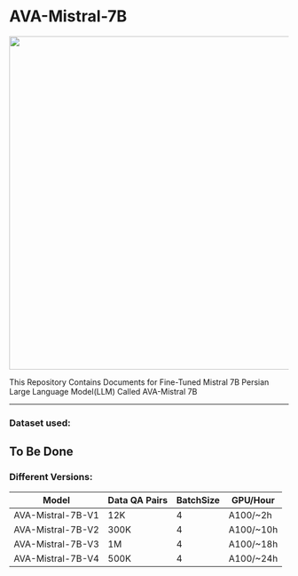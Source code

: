 # AVA-Mistral-7B

 <img src="https://github.com/mehdihosseinimoghadam/AVA-Mistral-7B/blob/main/AVA.png" height="600" width="940" >

This Repository Contains Documents for Fine-Tuned Mistral 7B Persian Large Language Model(LLM) Called AVA-Mistral 7B

-------------------------------------------------
### Dataset used:

To Be Done
-------------------------------------------------
### Different Versions:

| Model  | Data QA Pairs | BatchSize | GPU/Hour  | 
| ------ | ------ |------ | ------ | 
| AVA-Mistral-7B-V1  | 12K | 4 | A100/~2h |
| AVA-Mistral-7B-V2  | 300K | 4 | A100/~10h | 
| AVA-Mistral-7B-V3  | 1M | 4 | A100/~18h | 
| AVA-Mistral-7B-V4  | 500K | 4 | A100/~24h | 

